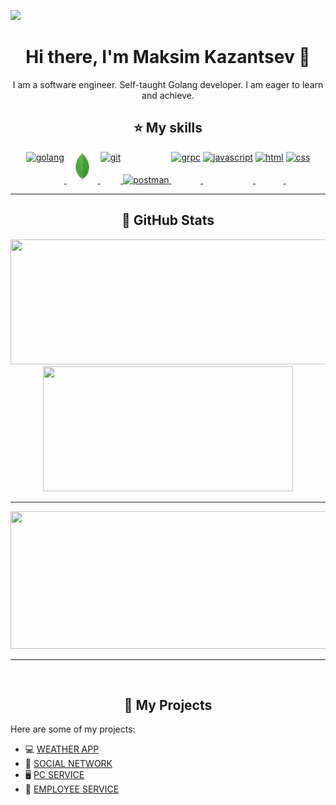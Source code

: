 ![](assets/header.png)
<h1 align="center">Hi there, I'm Maksim Kazantsev 👋</h1>

<p align="center">I am a software engineer. Self-taught Golang developer.  I am eager to learn and achieve.</p>

<h2 align="center">⭐ My skills</h2>
<p align="center">
   <a href="https://golang.org/">
   <img src="https://cdn.jsdelivr.net/gh/devicons/devicon/icons/go/go-original.svg" alt="golang" width="50"
      height="50" style="vertical-align:top;">
   </a>
   <a href="https://www.mongodb.com/" target="_blank" rel="noreferrer" text-decorration="none"> 
   <img src="https://raw.githubusercontent.com/devicons/devicon/master/icons/mongodb/mongodb-original.svg" alt="" width="50" height="50"/> 
   </a>
   <a href="https://git-scm.com/">
   <img src="https://cdn.jsdelivr.net/gh/devicons/devicon/icons/git/git-original.svg" alt="git" width="50" height="50" style="vertical-align:top;">
   </a>
   <a href="https://postman.com" target="_blank" rel="noreferrer"> 
   <img src="https://www.vectorlogo.zone/logos/getpostman/getpostman-icon.svg" alt="postman" width="50" height="50"/> 
   </a>
    <a href="">
   <img src="https://cdn.jsdelivr.net/gh/devicons/devicon/icons/grpc/grpc-original.svg" alt="grpc" width="50"
      height="50" style="vertical-align:top;">
   </a>
   <a href="">
   <img src="https://cdn.jsdelivr.net/gh/devicons/devicon/icons/javascript/javascript-original.svg" alt="javascript"
      width="50" height="50" style="vertical-align:top;">
   </a>
   <a href="">
   <img src="https://cdn.jsdelivr.net/gh/devicons/devicon/icons/html5/html5-original.svg" alt="html" width="50"
      height="50" style="vertical-align:top;">
   </a>
    <a href="">
   <img src="https://cdn.jsdelivr.net/gh/devicons/devicon/icons/css3/css3-original.svg" alt="css" width="50"
      height="50" style="vertical-align:top;">
   </a>
</p>

---

<h2 align="center">🚀 GitHub Stats</h2>
<p align="center">
  <img width="600" height="200" src="https://github-readme-stats.vercel.app/api?username=MaksKazantsev&show_icons=true&theme=vision-friendly-dark">
  <img width="400" height="200" src="https://github-readme-stats.vercel.app/api/top-langs/?username=MaksKazantsev&size_weight=0.15&count_weight=0.5&layout=compact&theme=vision-friendly-dark">
</p>


---

  
<p align="center">
  <img width="800" height="220" src="https://streak-stats.demolab.com?user=MaksKazantsev&theme=highcontrast&hide_border=true&border_radius=5&card_width=800">
</p>


---


 
<br/>
<h2 align="center">📝  My Projects</h2>
<p align="left">
  Here are some of my projects:
</p>

- 💻 [WEATHER APP](https://github.com/MaksKazantsev/Weathery)
- 🚃 [SOCIAL NETWORK](https://github.com/MaksKazantsev/chatter)
- 🖥️ [PC SERVICE](https://github.com/MaksKazantsev/pc_service)
- 📙 [EMPLOYEE SERVICE](https://github.com/MaksKazantsev/mongoDB)

